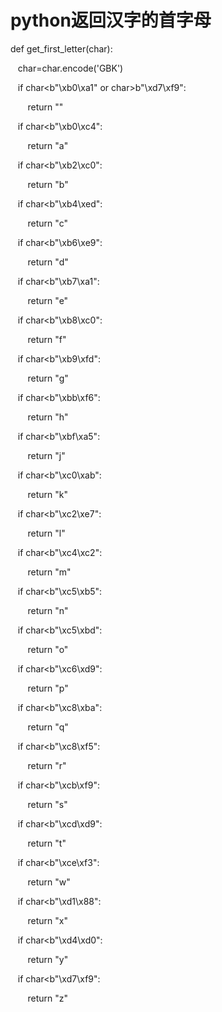 # python返回汉字的首字母

def get_first_letter(char):

   char=char.encode('GBK')



   if char<b"\xb0\xa1" or char>b"\xd7\xf9":

       return ""

   if char<b"\xb0\xc4":

       return "a"

   if char<b"\xb2\xc0":

       return "b"

   if char<b"\xb4\xed":

       return "c"

   if char<b"\xb6\xe9":

       return "d"

   if char<b"\xb7\xa1":

       return "e"

   if char<b"\xb8\xc0":

       return "f"

   if char<b"\xb9\xfd":

       return "g"

   if char<b"\xbb\xf6":

       return "h"

   if char<b"\xbf\xa5":

       return "j"

   if char<b"\xc0\xab":

       return "k"

   if char<b"\xc2\xe7":

       return "l"

   if char<b"\xc4\xc2":

       return "m"

   if char<b"\xc5\xb5":

       return "n"

   if char<b"\xc5\xbd":

       return "o"

   if char<b"\xc6\xd9":

       return "p"

   if char<b"\xc8\xba":

       return "q"

   if char<b"\xc8\xf5":

       return "r"

   if char<b"\xcb\xf9":

       return "s"

   if char<b"\xcd\xd9":

       return "t"

   if char<b"\xce\xf3":

       return "w"

   if char<b"\xd1\x88":

       return "x"

   if char<b"\xd4\xd0":

       return "y"

   if char<b"\xd7\xf9":

       return "z"

  

